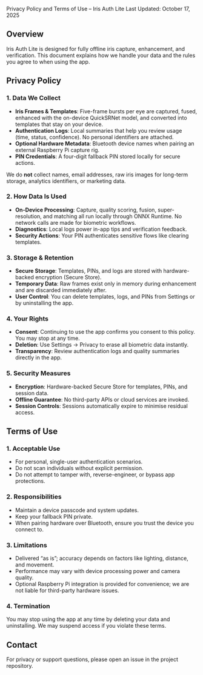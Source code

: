 Privacy Policy and Terms of Use – Iris Auth Lite
Last Updated: October 17, 2025

Overview
--------
Iris Auth Lite is designed for fully offline iris capture, enhancement, and verification. This document explains how we handle your data and the rules you agree to when using the app.

Privacy Policy
--------------

### 1. Data We Collect
- **Iris Frames & Templates**: Five-frame bursts per eye are captured, fused, enhanced with the on-device QuickSRNet model, and converted into templates that stay on your device.
- **Authentication Logs**: Local summaries that help you review usage (time, status, confidence). No personal identifiers are attached.
- **Optional Hardware Metadata**: Bluetooth device names when pairing an external Raspberry Pi capture rig.
- **PIN Credentials**: A four-digit fallback PIN stored locally for secure actions.

We do **not** collect names, email addresses, raw iris images for long-term storage, analytics identifiers, or marketing data.

### 2. How Data Is Used
- **On-Device Processing**: Capture, quality scoring, fusion, super-resolution, and matching all run locally through ONNX Runtime. No network calls are made for biometric workflows.
- **Diagnostics**: Local logs power in-app tips and verification feedback.
- **Security Actions**: Your PIN authenticates sensitive flows like clearing templates.

### 3. Storage & Retention
- **Secure Storage**: Templates, PINs, and logs are stored with hardware-backed encryption (Secure Store).
- **Temporary Data**: Raw frames exist only in memory during enhancement and are discarded immediately after.
- **User Control**: You can delete templates, logs, and PINs from Settings or by uninstalling the app.

### 4. Your Rights
- **Consent**: Continuing to use the app confirms you consent to this policy. You may stop at any time.
- **Deletion**: Use Settings → Privacy to erase all biometric data instantly.
- **Transparency**: Review authentication logs and quality summaries directly in the app.

### 5. Security Measures
- **Encryption**: Hardware-backed Secure Store for templates, PINs, and session data.
- **Offline Guarantee**: No third-party APIs or cloud services are invoked.
- **Session Controls**: Sessions automatically expire to minimise residual access.

Terms of Use
------------

### 1. Acceptable Use
- For personal, single-user authentication scenarios.
- Do not scan individuals without explicit permission.
- Do not attempt to tamper with, reverse-engineer, or bypass app protections.

### 2. Responsibilities
- Maintain a device passcode and system updates.
- Keep your fallback PIN private.
- When pairing hardware over Bluetooth, ensure you trust the device you connect to.

### 3. Limitations
- Delivered “as is”; accuracy depends on factors like lighting, distance, and movement.
- Performance may vary with device processing power and camera quality.
- Optional Raspberry Pi integration is provided for convenience; we are not liable for third-party hardware issues.

### 4. Termination
You may stop using the app at any time by deleting your data and uninstalling. We may suspend access if you violate these terms.

Contact
-------
For privacy or support questions, please open an issue in the project repository.
